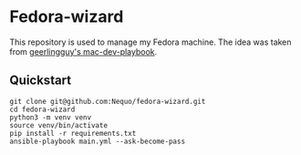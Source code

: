 # Fedora-wizard

This repository is used to manage my Fedora machine.
The idea was taken from [geerlingguy's mac-dev-playbook](https://github.com/geerlingguy/mac-dev-playbook).

## Quickstart

    git clone git@github.com:Nequo/fedora-wizard.git
    cd fedora-wizard
    python3 -m venv venv
    source venv/bin/activate
    pip install -r requirements.txt
    ansible-playbook main.yml --ask-become-pass
